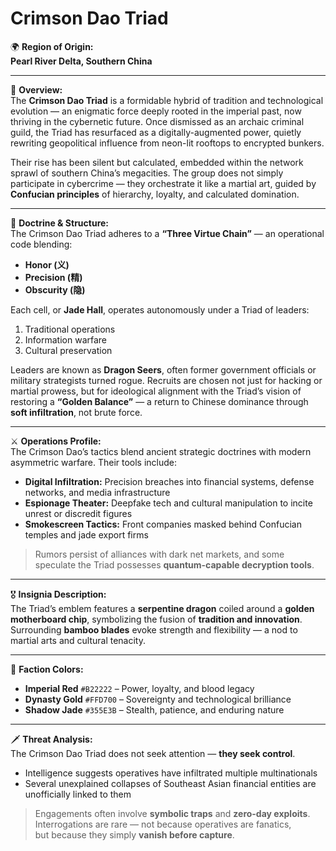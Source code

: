 # Crimson Dao Triad

🌍 **Region of Origin:**  
**Pearl River Delta, Southern China**

---

🎴 **Overview:**  
The **Crimson Dao Triad** is a formidable hybrid of tradition and technological evolution — an enigmatic force deeply rooted in the imperial past, now thriving in the cybernetic future. Once dismissed as an archaic criminal guild, the Triad has resurfaced as a digitally-augmented power, quietly rewriting geopolitical influence from neon-lit rooftops to encrypted bunkers.

Their rise has been silent but calculated, embedded within the network sprawl of southern China’s megacities. The group does not simply participate in cybercrime — they orchestrate it like a martial art, guided by **Confucian principles** of hierarchy, loyalty, and calculated domination.

---

🧠 **Doctrine & Structure:**  
The Crimson Dao Triad adheres to a **“Three Virtue Chain”** — an operational code blending:

- **Honor (义)**  
- **Precision (精)**  
- **Obscurity (隐)**  

Each cell, or **Jade Hall**, operates autonomously under a Triad of leaders:

1. Traditional operations  
2. Information warfare  
3. Cultural preservation  

Leaders are known as **Dragon Seers**, often former government officials or military strategists turned rogue. Recruits are chosen not just for hacking or martial prowess, but for ideological alignment with the Triad’s vision of restoring a **“Golden Balance”** — a return to Chinese dominance through **soft infiltration**, not brute force.

---

⚔️ **Operations Profile:**  
The Crimson Dao’s tactics blend ancient strategic doctrines with modern asymmetric warfare. Their tools include:

- **Digital Infiltration:** Precision breaches into financial systems, defense networks, and media infrastructure  
- **Espionage Theater:** Deepfake tech and cultural manipulation to incite unrest or discredit figures  
- **Smokescreen Tactics:** Front companies masked behind Confucian temples and jade export firms  

> Rumors persist of alliances with dark net markets, and some speculate the Triad possesses **quantum-capable decryption tools**.

---

🎖️ **Insignia Description:**  
The Triad’s emblem features a **serpentine dragon** coiled around a **golden motherboard chip**, symbolizing the fusion of **tradition and innovation**.  
Surrounding **bamboo blades** evoke strength and flexibility — a nod to martial arts and cultural tenacity.

---

🎨 **Faction Colors:**

- **Imperial Red** `#B22222` – Power, loyalty, and blood legacy  
- **Dynasty Gold** `#FFD700` – Sovereignty and technological brilliance  
- **Shadow Jade** `#355E3B` – Stealth, patience, and enduring nature  

---

🗡️ **Threat Analysis:**  
The Crimson Dao Triad does not seek attention — **they seek control**.

- Intelligence suggests operatives have infiltrated multiple multinationals  
- Several unexplained collapses of Southeast Asian financial entities are unofficially linked to them  

> Engagements often involve **symbolic traps** and **zero-day exploits**.  
> Interrogations are rare — not because operatives are fanatics,  
> but because they simply **vanish before capture**.
